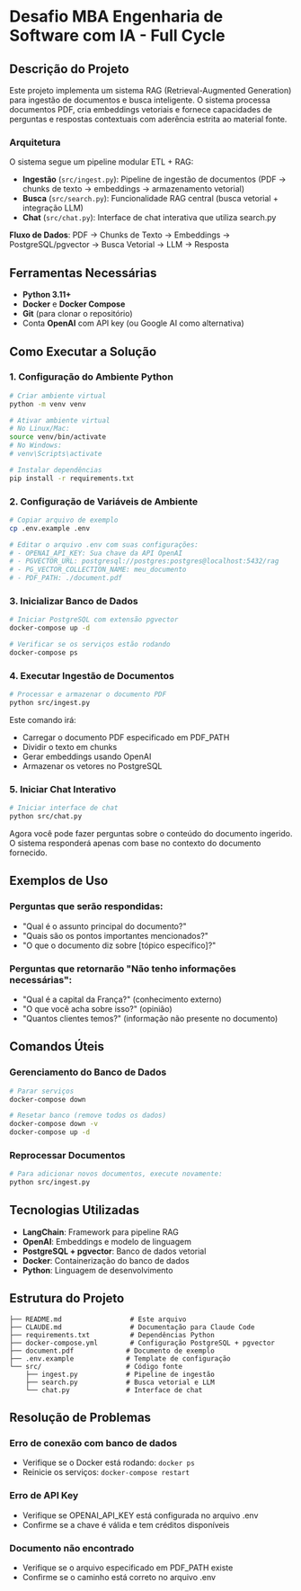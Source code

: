 # Desafio MBA Engenharia de Software com IA - Full Cycle

## Descrição do Projeto

Este projeto implementa um sistema RAG (Retrieval-Augmented Generation) para ingestão de documentos e busca inteligente. O sistema processa documentos PDF, cria embeddings vetoriais e fornece capacidades de perguntas e respostas contextuais com aderência estrita ao material fonte.

### Arquitetura

O sistema segue um pipeline modular ETL + RAG:

- **Ingestão** (`src/ingest.py`): Pipeline de ingestão de documentos (PDF → chunks de texto → embeddings → armazenamento vetorial)
- **Busca** (`src/search.py`): Funcionalidade RAG central (busca vetorial + integração LLM)
- **Chat** (`src/chat.py`): Interface de chat interativa que utiliza search.py

**Fluxo de Dados**: PDF → Chunks de Texto → Embeddings → PostgreSQL/pgvector → Busca Vetorial → LLM → Resposta

## Ferramentas Necessárias

- **Python 3.11+**
- **Docker** e **Docker Compose**
- **Git** (para clonar o repositório)
- Conta **OpenAI** com API key (ou Google AI como alternativa)

## Como Executar a Solução

### 1. Configuração do Ambiente Python

```bash
# Criar ambiente virtual
python -m venv venv

# Ativar ambiente virtual
# No Linux/Mac:
source venv/bin/activate
# No Windows:
# venv\Scripts\activate

# Instalar dependências
pip install -r requirements.txt
```

### 2. Configuração de Variáveis de Ambiente

```bash
# Copiar arquivo de exemplo
cp .env.example .env

# Editar o arquivo .env com suas configurações:
# - OPENAI_API_KEY: Sua chave da API OpenAI
# - PGVECTOR_URL: postgresql://postgres:postgres@localhost:5432/rag
# - PG_VECTOR_COLLECTION_NAME: meu_documento
# - PDF_PATH: ./document.pdf
```

### 3. Inicializar Banco de Dados

```bash
# Iniciar PostgreSQL com extensão pgvector
docker-compose up -d

# Verificar se os serviços estão rodando
docker-compose ps
```

### 4. Executar Ingestão de Documentos

```bash
# Processar e armazenar o documento PDF
python src/ingest.py
```

Este comando irá:
- Carregar o documento PDF especificado em PDF_PATH
- Dividir o texto em chunks
- Gerar embeddings usando OpenAI
- Armazenar os vetores no PostgreSQL

### 5. Iniciar Chat Interativo

```bash
# Iniciar interface de chat
python src/chat.py
```

Agora você pode fazer perguntas sobre o conteúdo do documento ingerido. O sistema responderá apenas com base no contexto do documento fornecido.

## Exemplos de Uso

### Perguntas que serão respondidas:
- "Qual é o assunto principal do documento?"
- "Quais são os pontos importantes mencionados?"
- "O que o documento diz sobre [tópico específico]?"

### Perguntas que retornarão "Não tenho informações necessárias":
- "Qual é a capital da França?" (conhecimento externo)
- "O que você acha sobre isso?" (opinião)
- "Quantos clientes temos?" (informação não presente no documento)

## Comandos Úteis

### Gerenciamento do Banco de Dados
```bash
# Parar serviços
docker-compose down

# Resetar banco (remove todos os dados)
docker-compose down -v
docker-compose up -d
```

### Reprocessar Documentos
```bash
# Para adicionar novos documentos, execute novamente:
python src/ingest.py
```

## Tecnologias Utilizadas

- **LangChain**: Framework para pipeline RAG
- **OpenAI**: Embeddings e modelo de linguagem
- **PostgreSQL + pgvector**: Banco de dados vetorial
- **Docker**: Containerização do banco de dados
- **Python**: Linguagem de desenvolvimento

## Estrutura do Projeto

```
├── README.md                 # Este arquivo
├── CLAUDE.md                 # Documentação para Claude Code
├── requirements.txt          # Dependências Python
├── docker-compose.yml        # Configuração PostgreSQL + pgvector
├── document.pdf             # Documento de exemplo
├── .env.example             # Template de configuração
└── src/                     # Código fonte
    ├── ingest.py            # Pipeline de ingestão
    ├── search.py            # Busca vetorial e LLM
    └── chat.py              # Interface de chat
```

## Resolução de Problemas

### Erro de conexão com banco de dados
- Verifique se o Docker está rodando: `docker ps`
- Reinicie os serviços: `docker-compose restart`

### Erro de API Key
- Verifique se OPENAI_API_KEY está configurada no arquivo .env
- Confirme se a chave é válida e tem créditos disponíveis

### Documento não encontrado
- Verifique se o arquivo especificado em PDF_PATH existe
- Confirme se o caminho está correto no arquivo .env